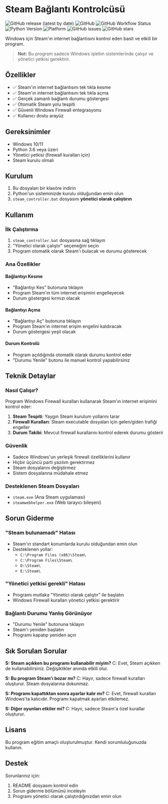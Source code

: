 # Steam Bağlantı Kontrolcüsü

![GitHub release (latest by date)](https://img.shields.io/github/v/release/username/steam-connection-controller)
![GitHub](https://img.shields.io/github/license/username/steam-connection-controller)
![GitHub Workflow Status](https://img.shields.io/github/actions/workflow/status/username/steam-connection-controller/test.yml)
![Python Version](https://img.shields.io/badge/python-3.6%2B-blue)
![Platform](https://img.shields.io/badge/platform-Windows-blue)
![GitHub issues](https://img.shields.io/github/issues/username/steam-connection-controller)
![GitHub stars](https://img.shields.io/github/stars/username/steam-connection-controller)

Windows için Steam'ın internet bağlantısını kontrol eden basit ve etkili bir program.

> **Not:** Bu program sadece Windows işletim sistemlerinde çalışır ve yönetici yetkisi gerektirir.

## Özellikler

- ✅ Steam'ın internet bağlantısını tek tıkla kesme
- ✅ Steam'ın internet bağlantısını tek tıkla açma
- ✅ Gerçek zamanlı bağlantı durumu göstergesi
- ✅ Otomatik Steam yolu tespiti
- ✅ Güvenli Windows Firewall entegrasyonu
- ✅ Kullanıcı dostu arayüz

## Gereksinimler

- Windows 10/11
- Python 3.6 veya üzeri
- Yönetici yetkisi (firewall kuralları için)
- Steam kurulu olmalı

## Kurulum

1. Bu dosyaları bir klasöre indirin
2. Python'un sisteminizde kurulu olduğundan emin olun
3. `steam_controller.bat` dosyasını **yönetici olarak çalıştırın**

## Kullanım

### İlk Çalıştırma
1. `steam_controller.bat` dosyasına sağ tıklayın
2. "Yönetici olarak çalıştır" seçeneğini seçin
3. Program otomatik olarak Steam'ı bulacak ve durumu gösterecek

### Ana Özellikler

#### Bağlantıyı Kesme
- "Bağlantıyı Kes" butonuna tıklayın
- Program Steam'ın tüm internet erişimini engelleyecek
- Durum göstergesi kırmızı olacak

#### Bağlantıyı Açma
- "Bağlantıyı Aç" butonuna tıklayın
- Program Steam'ın internet erişim engelini kaldıracak
- Durum göstergesi yeşil olacak

#### Durum Kontrolü
- Program açıldığında otomatik olarak durumu kontrol eder
- "Durumu Yenile" butonu ile manuel kontrol yapabilirsiniz

## Teknik Detaylar

### Nasıl Çalışır?
Program Windows Firewall kuralları kullanarak Steam'ın internet erişimini kontrol eder:

1. **Steam Tespiti**: Yaygın Steam kurulum yollarını tarar
2. **Firewall Kuralları**: Steam executable dosyaları için gelen/giden trafiği engeller
3. **Durum Takibi**: Mevcut firewall kurallarını kontrol ederek durumu gösterir

### Güvenlik
- Sadece Windows'un yerleşik firewall özelliklerini kullanır
- Hiçbir üçüncü parti yazılım gerektirmez
- Steam dosyalarını değiştirmez
- Sistem dosyalarına müdahale etmez

### Desteklenen Steam Dosyaları
- `steam.exe` (Ana Steam uygulaması)
- `steamwebhelper.exe` (Web tarayıcı bileşeni)

## Sorun Giderme

### "Steam bulunamadı" Hatası
- Steam'ın standart konumlarda kurulu olduğundan emin olun
- Desteklenen yollar:
  - `C:\Program Files (x86)\Steam\`
  - `C:\Program Files\Steam\`
  - `D:\Steam\`
  - `E:\Steam\`

### "Yönetici yetkisi gerekli" Hatası
- Programı mutlaka "Yönetici olarak çalıştır" ile başlatın
- Windows Firewall kuralları yönetici yetkisi gerektirir

### Bağlantı Durumu Yanlış Görünüyor
- "Durumu Yenile" butonuna tıklayın
- Steam'ı yeniden başlatın
- Programı kapatıp yeniden açın

## Sık Sorulan Sorular

**S: Steam açıkken bu programı kullanabilir miyim?**
C: Evet, Steam açıkken de kullanabilirsiniz. Değişiklikler anında etkili olur.

**S: Bu program Steam'ı bozar mı?**
C: Hayır, sadece firewall kuralları oluşturur. Steam dosyalarına dokunmaz.

**S: Programı kapattıktan sonra ayarlar kalır mı?**
C: Evet, firewall kuralları Windows'ta kalıcıdır. Programı kapatmak ayarları etkilemez.

**S: Diğer oyunları etkiler mi?**
C: Hayır, sadece Steam'a özel kurallar oluşturur.

## Lisans

Bu program eğitim amaçlı oluşturulmuştur. Kendi sorumluluğunuzda kullanın.

## Destek

Sorunlarınız için:
1. README dosyasını kontrol edin
2. Sorun giderme bölümünü inceleyin
3. Programı yönetici olarak çalıştırdığınızdan emin olun